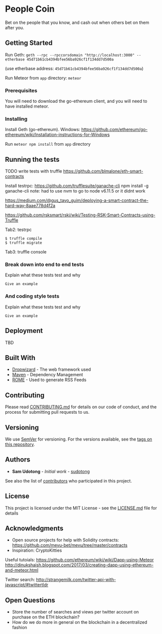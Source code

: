 # People Coin

Bet on the people that you know, and cash out when others bet on them after you.

## Getting Started

Run Geth:
```geth --rpc --rpccorsdomain "http://localhost:3000" --etherbase 45d71b61cb4394bfee56ba926cf1f134dd7d500a```

(use etherbase address: `45d71b61cb4394bfee56ba926cf1f134dd7d500a`)

Run Meteor from `app` directory:
```meteor```

### Prerequisites

You will need to download the go-ethereum client, and you will need to have installed meteor.


### Installing

Install Geth (go-ethereum).
Windows: https://github.com/ethereum/go-ethereum/wiki/Installation-instructions-for-Windows

Run `meteor npm install` from `app` directory

## Running the tests

TODO write tests with truffle https://github.com/blmalone/eth-smart-contracts

Install testrpc: https://github.com/trufflesuite/ganache-cli
npm install -g ganache-cli
note: had to use nvm to go to node v6.11.5 or it didnt work


https://medium.com/@gus_tavo_guim/deploying-a-smart-contract-the-hard-way-8aae778d4f2a

https://github.com/rsksmart/rskj/wiki/Testing-RSK-Smart-Contracts-using-Truffle

Tab2: testrpc
```
$ truffle compile
$ truffle migrate
```
Tab3: truffle console


### Break down into end to end tests

Explain what these tests test and why

```
Give an example
```

### And coding style tests

Explain what these tests test and why

```
Give an example
```

## Deployment

TBD

## Built With

* [Dropwizard](http://www.dropwizard.io/1.0.2/docs/) - The web framework used
* [Maven](https://maven.apache.org/) - Dependency Management
* [ROME](https://rometools.github.io/rome/) - Used to generate RSS Feeds

## Contributing

Please read [CONTRIBUTING.md](https://gist.github.com/PurpleBooth/b24679402957c63ec426) for details on our code of conduct, and the process for submitting pull requests to us.

## Versioning

We use [SemVer](http://semver.org/) for versioning. For the versions available, see the [tags on this repository](https://github.com/sudotong/naze-coin/tags).

## Authors

* **Sam Udotong** - *Initial work* - [sudotong](https://github.com/sudotong)

See also the list of [contributors](https://github.com/sudotong/naze-coin/contributors) who participated in this project.

## License

This project is licensed under the MIT License - see the [LICENSE.md](LICENSE.md) file for details

## Acknowledgments

* Open source projects for help with Solidity contracts: https://github.com/mevu-bet/mevu/tree/master/contracts
* Inspiration: CryptoKitties

Useful tutoials:
https://github.com/ethereum/wiki/wiki/Dapp-using-Meteor
http://dinukshaish.blogspot.com/2017/03/creating-dapp-using-ethereum-and-meteor.html

Twitter search: http://strangemilk.com/twitter-api-with-javascript/#twittertldr

## Open Questions

* Store the number of searches and views per twitter account on purchase on the ETH blockchain?
* How do we do more in general on the blockchain in a decentralized fashion
